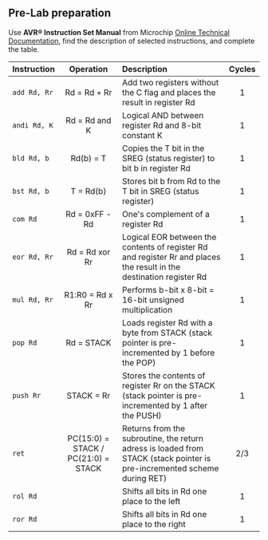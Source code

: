 ## Pre-Lab preparation

Use **AVR® Instruction Set Manual** from Microchip [Online Technical Documentation](https://onlinedocs.microchip.com/), find the description of selected instructions, and complete the table.

   | **Instruction** | **Operation** | **Description** | **Cycles** |
   | :-- | :-: | :-- | :-: |
   | `add Rd, Rr` | Rd = Rd + Rr | Add two registers without the C flag and places the result in register Rd | 1 |
   | `andi Rd, K` | Rd = Rd and K | Logical AND between register Rd and 8-bit constant K | 1 |
   | `bld Rd, b` | Rd(b) = T | Copies the T bit in the SREG (status register) to bit b in register Rd | 1 |
   | `bst Rd, b` | T = Rd(b) | Stores bit b from Rd to the T bit in SREG (status register) | 1 |
   | `com Rd` | Rd = 0xFF - Rd | One's complement of a register Rd | 1 |
   | `eor Rd, Rr` | Rd = Rd xor Rr | Logical EOR between the contents of register Rd and register Rr and places the result in the destination register Rd | 1 |
   | `mul Rd, Rr` | R1:R0 = Rd x Rr | Performs b-bit x 8-bit = 16-bit unsigned multiplication | 1 |
   | `pop Rd` | Rd = STACK | Loads register Rd with a byte from STACK (stack pointer is pre-incremented by 1 before the POP) | 1 |
   | `push Rr` | STACK = Rr | Stores the contents of register Rr on the STACK (stack pointer is pre-incremented by 1 after the PUSH) | 1 |
   | `ret` | PC(15:0) = STACK / PC(21:0) = STACK | Returns from the subroutine, the return adress is loaded from STACK (stack pointer is pre-incremented scheme during RET) | 2/3 |
   | `rol Rd` |  | Shifts all bits in Rd one place to the left | 1 |
   | `ror Rd` |  | Shifts all bits in Rd one place to the right | 1 |